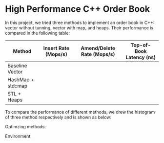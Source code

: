 # High Performance C++ Order Book
In this project, we tried three methods to implement an order book in C++: vector without tunning, vector with map, and heaps. Their performance is compared in the following table:

| Method | Insert Rate (Mops/s) | Amend/Delete Rate (Mops/s) | Top-of-Book Latency (ns) |
| --- | --- | --- | --- |
| Baseline Vector |  |  | |
| HashMap + std::map |  |  | |
| STL + Heaps |  |  | |

To compare the performance of different methods, we drew the histogram of three method respectively and is shown as below:

Optimzing methods:

Environment: